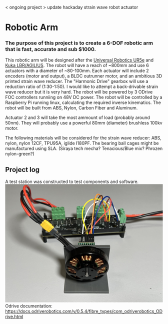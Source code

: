 < ongoing project > update hackaday strain wave robot actuator
# Robotic Arm
### The purpose of this project is to create a 6-DOF robotic arm that is fast, accurate and sub $1000.
This robotic arm will be designed after the [Universal Robotics UR5e](https://www.universal-robots.com/products/ur5-robot/) and [Kuka LBR/AGILIUS](https://www.kuka.com/en-us/products/robotics-systems/industrial-robots/kr-agilus). 
The robot will have a reach of ~800mm and use 6 actuators with a diameter of ~80-100mm. Each actuator will include 2 encoders (motor and output), a BLDC outrunner motor, and an ambitious 3D printed strain wave reducer. The "Harmonic Drive" gearbox will use a reduction ratio of (1:30-1:50). I would like to attempt a back-drivable strain wave reducer but it is very hard.
The robot will be powered by 3 ODrive FOC controllers runniing on 48V DC power. The robot will be controlled by a Raspberry Pi running linux, calculating the required inverse kinematics.
The robot will be built from ABS, Nylon, Carbon Fiber and Aluminum.

Actuator 2 and 3 will take the most ammount of load (probably around 50nm). They will probably use a powerful 80mm (diameter) brushless 100kv motor.

The following materials will be considered for the strain wave reducer: ABS, nylon, nylon 12CF, TPU95A, iglide I180PF. The bearing ball cages might be manufactured using SLA. (Siraya tech mecha? Tenacious/Blue mix? Phrozen nylon-green?)

## Project log
A test station was constructed to test components and software. 
![Test station](https://github.com/nadavelkabets/Robot-Arm/blob/main/media/IMG_0316.jpg)
Odrive documentation: https://docs.odriverobotics.com/v/0.5.4/fibre_types/com_odriverobotics_ODrive.html

